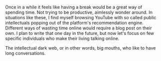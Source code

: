 Once in a while it feels like having a break would be a great way of spending time. Not trying to be productive, aimlessly wonder around. In situations like these, I find myself browsing YouTube with so called public intellectuals popping out of the platform's recommendation engine. Different ways of wasting time online would require a blog post on their own. I plan to write that one day in the future, but now let's focus on few specific individuals who make their living talking online. 

The intellectual dark web, or in other words, big mouths, who like to have long conversations. 

